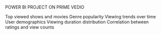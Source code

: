 POWER BI PROJECT ON PRIME VEDIO

Top viewed shows and movies
Genre popularity
Viewing trends over time
User demographics
Viewing duration distribution
Correlation between ratings and view counts
